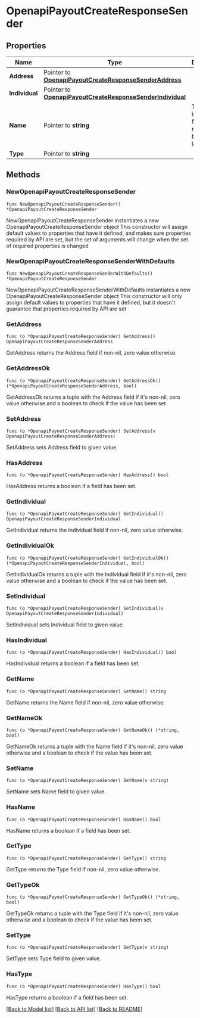 # OpenapiPayoutCreateResponseSender

## Properties

Name | Type | Description | Notes
------------ | ------------- | ------------- | -------------
**Address** | Pointer to [**OpenapiPayoutCreateResponseSenderAddress**](OpenapiPayoutCreateResponseSenderAddress.md) |  | [optional] 
**Individual** | Pointer to [**OpenapiPayoutCreateResponseSenderIndividual**](OpenapiPayoutCreateResponseSenderIndividual.md) |  | [optional] 
**Name** | Pointer to **string** | The individual full name or registered business legal name | [optional] 
**Type** | Pointer to **string** |  | [optional] 

## Methods

### NewOpenapiPayoutCreateResponseSender

`func NewOpenapiPayoutCreateResponseSender() *OpenapiPayoutCreateResponseSender`

NewOpenapiPayoutCreateResponseSender instantiates a new OpenapiPayoutCreateResponseSender object
This constructor will assign default values to properties that have it defined,
and makes sure properties required by API are set, but the set of arguments
will change when the set of required properties is changed

### NewOpenapiPayoutCreateResponseSenderWithDefaults

`func NewOpenapiPayoutCreateResponseSenderWithDefaults() *OpenapiPayoutCreateResponseSender`

NewOpenapiPayoutCreateResponseSenderWithDefaults instantiates a new OpenapiPayoutCreateResponseSender object
This constructor will only assign default values to properties that have it defined,
but it doesn't guarantee that properties required by API are set

### GetAddress

`func (o *OpenapiPayoutCreateResponseSender) GetAddress() OpenapiPayoutCreateResponseSenderAddress`

GetAddress returns the Address field if non-nil, zero value otherwise.

### GetAddressOk

`func (o *OpenapiPayoutCreateResponseSender) GetAddressOk() (*OpenapiPayoutCreateResponseSenderAddress, bool)`

GetAddressOk returns a tuple with the Address field if it's non-nil, zero value otherwise
and a boolean to check if the value has been set.

### SetAddress

`func (o *OpenapiPayoutCreateResponseSender) SetAddress(v OpenapiPayoutCreateResponseSenderAddress)`

SetAddress sets Address field to given value.

### HasAddress

`func (o *OpenapiPayoutCreateResponseSender) HasAddress() bool`

HasAddress returns a boolean if a field has been set.

### GetIndividual

`func (o *OpenapiPayoutCreateResponseSender) GetIndividual() OpenapiPayoutCreateResponseSenderIndividual`

GetIndividual returns the Individual field if non-nil, zero value otherwise.

### GetIndividualOk

`func (o *OpenapiPayoutCreateResponseSender) GetIndividualOk() (*OpenapiPayoutCreateResponseSenderIndividual, bool)`

GetIndividualOk returns a tuple with the Individual field if it's non-nil, zero value otherwise
and a boolean to check if the value has been set.

### SetIndividual

`func (o *OpenapiPayoutCreateResponseSender) SetIndividual(v OpenapiPayoutCreateResponseSenderIndividual)`

SetIndividual sets Individual field to given value.

### HasIndividual

`func (o *OpenapiPayoutCreateResponseSender) HasIndividual() bool`

HasIndividual returns a boolean if a field has been set.

### GetName

`func (o *OpenapiPayoutCreateResponseSender) GetName() string`

GetName returns the Name field if non-nil, zero value otherwise.

### GetNameOk

`func (o *OpenapiPayoutCreateResponseSender) GetNameOk() (*string, bool)`

GetNameOk returns a tuple with the Name field if it's non-nil, zero value otherwise
and a boolean to check if the value has been set.

### SetName

`func (o *OpenapiPayoutCreateResponseSender) SetName(v string)`

SetName sets Name field to given value.

### HasName

`func (o *OpenapiPayoutCreateResponseSender) HasName() bool`

HasName returns a boolean if a field has been set.

### GetType

`func (o *OpenapiPayoutCreateResponseSender) GetType() string`

GetType returns the Type field if non-nil, zero value otherwise.

### GetTypeOk

`func (o *OpenapiPayoutCreateResponseSender) GetTypeOk() (*string, bool)`

GetTypeOk returns a tuple with the Type field if it's non-nil, zero value otherwise
and a boolean to check if the value has been set.

### SetType

`func (o *OpenapiPayoutCreateResponseSender) SetType(v string)`

SetType sets Type field to given value.

### HasType

`func (o *OpenapiPayoutCreateResponseSender) HasType() bool`

HasType returns a boolean if a field has been set.


[[Back to Model list]](../README.md#documentation-for-models) [[Back to API list]](../README.md#documentation-for-api-endpoints) [[Back to README]](../README.md)


